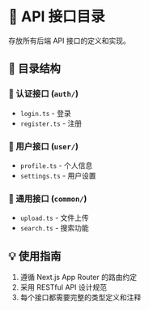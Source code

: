 # 🚀 API 接口目录

存放所有后端 API 接口的定义和实现。

## 📁 目录结构

### 🔐 认证接口 (`auth/`)

- `login.ts` - 登录
- `register.ts` - 注册

### 👤 用户接口 (`user/`)

- `profile.ts` - 个人信息
- `settings.ts` - 用户设置

### 🔧 通用接口 (`common/`)

- `upload.ts` - 文件上传
- `search.ts` - 搜索功能

## 💡 使用指南

1. 遵循 Next.js App Router 的路由约定
2. 采用 RESTful API 设计规范
3. 每个接口都需要完整的类型定义和注释
